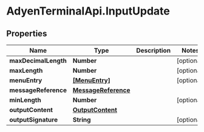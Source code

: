# AdyenTerminalApi.InputUpdate

## Properties

Name | Type | Description | Notes
------------ | ------------- | ------------- | -------------
**maxDecimalLength** | **Number** |  | [optional] 
**maxLength** | **Number** |  | [optional] 
**menuEntry** | [**[MenuEntry]**](MenuEntry.md) |  | [optional] 
**messageReference** | [**MessageReference**](MessageReference.md) |  | 
**minLength** | **Number** |  | [optional] 
**outputContent** | [**OutputContent**](OutputContent.md) |  | 
**outputSignature** | **String** |  | [optional] 


